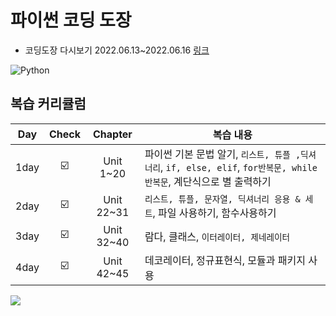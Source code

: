  # 파이썬 코딩 도장
 - 코딩도장 다시보기 2022.06.13~2022.06.16
 [링크](https://dojang.io/course/view.php?id=7)

<img alt="Python" src ="https://img.shields.io/badge/Python-3776AB.svg?&style=for-the-badge&logo=Python&logoColor=white"/>

 ## 복습 커리큘럼

| Day | Check | Chapter | 복습 내용 |
| ------ | :--: | :--: |----------- |
| 1day | ☑️ | Unit 1~20 | 파이썬 기본 문법 알기, ```리스트, 튜플 ,딕셔너리```, ```if, else, elif```, ```for반복문, while반복문```, 계단식으로 별 출력하기|
| 2day | ☑️ | Unit 22~31| ```리스트, 튜플, 문자열, 딕셔너리 응용 & 세트```, 파일 사용하기, 함수사용하기  |
| 3day | ☑️ | Unit 32~40| 람다, 클래스, ```이터레이터, 제네레이터```|
| 4day | ☑️ | Unit 42~45 | 데코레이터, 정규표현식, 모듈과 패키지 사용|
 


![](http://i.imgur.com/BzEJ1yv.png)